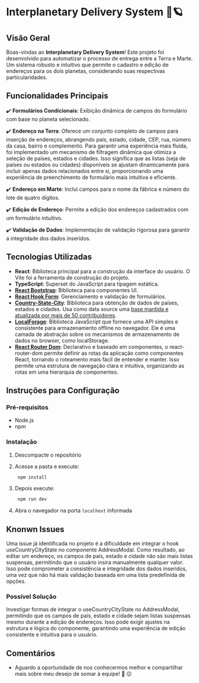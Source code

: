 # Interplanetary Delivery System 🚀🪐

## Visão Geral

Boas-vindas ao **Interplanetary Delivery System**! Este projeto foi desenvolvido para automatizar o processo de entrega entre a Terra e Marte. Um sistema robusto e intuitivo que permite o cadastro e edição de endereços para os dois planetas, considerando suas respectivas particularidades.

## Funcionalidades Principais

✔️ **Formulários Condicionais**: Exibição dinâmica de campos do formulário com base no planeta selecionado.

✔️ **Endereço na Terra**: Oferece um conjunto completo de campos para inserção de endereços, abrangendo país, estado, cidade, CEP, rua, número da casa, bairro e complemento. Para garantir uma experiência mais fluida, foi implementado um mecanismo de filtragem dinâmica que otimiza a seleção de países, estados e cidades. Isso significa que as listas (seja de países ou estados ou cidades) disponíveis se ajustam dinamicamente para incluir apenas dados relacionados entre si, proporcionando uma experiência de preenchimento de formulário mais intuitiva e eficiente.
 
✔️ **Endereço em Marte**: Inclui campos para o nome da fábrica e número do lote de quatro dígitos.

✔️ **Edição de Endereço**: Permite a edição dos endereços cadastrados com um formulário intuitivo.

✔️ **Validação de Dados**: Implementação de validação rigorosa para garantir a integridade dos dados inseridos.

## Tecnologias Utilizadas

- **React**: Biblioteca principal para a construção da interface do usuário. O Vite foi a ferramenta de construção do projeto.
- **TypeScript**: Superset do JavaScript para tipagem estática.
- [**React Bootstrap**](https://react-bootstrap.netlify.app/docs/getting-started/introduction): Biblioteca para componentes UI.
- [**React Hook Form**](https://react-hook-form.com/get-started): Gerenciamento e validação de formulários.
- [**Country-State-City**](https://github.com/harpreetkhalsagtbit/country-state-city): Biblioteca para obtenção de dados de países, estados e cidades. Usa como data source uma [base mantida e atualizada por mais de 50 contribuidores](https://github.com/dr5hn/countries-states-cities-database).
- [**LocalForage**](https://localforage.github.io/localForage/): Biblioteca JavaScript que fornece uma API simples e consistente para armazenamento offline no navegador. Ele é uma camada de abstração sobre os mecanismos de armazenamento de dados no browser, como localStorage.
- [**React Router Dom**](https://reactrouter.com/en/main/start/overview): Declarativo e baseado em componentes, o react-router-dom permite definir as rotas da aplicação como componentes React, tornando o roteamento mais fácil de entender e manter. Isso permite uma estrutura de navegação clara e intuitiva, organizando as rotas em uma hierarquia de componentes.

## Instruções para Configuração

### Pré-requisitos

- Node.js
- npm

### Instalação

1. Descompacte o repositório

2. Acesse a pasta e execute:
   ```bash
    npm install
    ```

3. Depois execute:
   ```bash
    npm run dev
    ```

3. Abra o navegador na porta `localhost` informada

## Knonwn Issues

Uma issue já identificada no projeto é a dificuldade em integrar o hook useCountryCityState no componente AddressModal. Como resultado, ao editar um endereço, os campos de país, estado e cidade não são mais listas suspensas, permitindo que o usuário insira manualmente qualquer valor. Isso pode comprometer a consistência e integridade dos dados inseridos, uma vez que não há mais validação baseada em uma lista predefinida de opções.

### Possível Solução

Investigar formas de integrar o useCountryCityState no AddressModal, permitindo que os campos de país, estado e cidade sejam listas suspensas mesmo durante a edição de endereços. Isso pode exigir ajustes na estrutura e lógica do componente, garantindo uma experiência de edição consistente e intuitiva para o usuário.

## Comentários

- Aguardo a oportunidade de nos conhecermos melhor e compartilhar mais sobre meu desejo de somar à equipe! 🌟 😉
